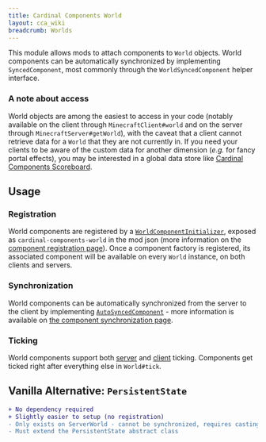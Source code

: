 ```yaml
---
title: Cardinal Components World
layout: cca_wiki
breadcrumb: Worlds
---
```


This module allows mods to attach components to `World` objects. World components can be automatically synchronized by implementing `SyncedComponent`, most commonly through the `WorldSyncedComponent` helper interface.

### A note about access

World objects are among the easiest to access in your code (notably available on the client through `MinecraftClient#world` and on the server
through `MinecraftServer#getWorld`), with the caveat that a client cannot retrieve data for a `World` that they are not currently in.
If you need your clients to be aware of the custom data for another dimension (<i>e.g.</i> for fancy portal effects), you may be interested
in a global data store like [Cardinal Components Scoreboard](./scoreboard).

## Usage
### Registration
World components are registered by a [`WorldComponentInitializer`](https://github.com/Ladysnake/Cardinal-Components-API/blob/master/cardinal-components-world/src/main/java/org/ladysnake/cca/api/v3/world/WorldComponentInitializer.java), exposed as `cardinal-components-world` in the mod json (more information on the [component registration page](../registration#2-attaching-your-component)). Once a component factory is registered, its associated component will be available on every `World` instance, on both clients and servers.

### Synchronization
World components can be automatically synchronized from the server to the client by implementing [`AutoSyncedComponent`](https://github.com/Ladysnake/Cardinal-Components-API/blob/master/cardinal-components-base/src/main/java/org/ladysnake/cca/api/v3/component/sync/AutoSyncedComponent.java) - more information is available on [the component synchronization page](../synchronization).

### Ticking
World components support both [server](https://github.com/Ladysnake/Cardinal-Components-API/blob/master/cardinal-components-base/src/main/java/org/ladysnake/cca/api/v3/component/tick/ServerTickingComponent.java) and [client](https://github.com/Ladysnake/Cardinal-Components-API/blob/master/cardinal-components-base/src/main/java/org/ladysnake/cca/api/v3/component/tick/ClientTickingComponent.java) ticking. Components get ticked right after everything else in `World#tick`.

## Vanilla Alternative: `PersistentState`
```diff
+ No dependency required
+ Slightly easier to setup (no registration)
- Only exists on ServerWorld - cannot be synchronized, requires casting to use
- Must extend the PersistentState abstract class
```